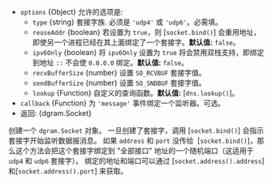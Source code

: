 <!-- YAML
added: v0.11.13
changes:
  - version: v8.6.0
    pr-url: https://github.com/nodejs/node/pull/14560
    description: The `lookup` option is supported.
  - version: v8.7.0
    pr-url: https://github.com/nodejs/node/pull/13623
    description: The `recvBufferSize` and `sendBufferSize` options are
                 supported now.
  - version: v11.4.0
    pr-url: https://github.com/nodejs/node/pull/23798
    description: The `ipv6Only` option is supported.
-->

* `options` {Object} 允许的选项是:
  * `type` {string} 套接字族. 必须是 `'udp4'` 或 `'udp6'`。必需填。
  * `reuseAddr` {boolean} 若设置为 `true`，则 [`socket.bind()`] 会重用地址，即使另一个进程已经在其上面绑定了一个套接字。**默认值:** `false`。
  * `ipv6Only` {boolean} 将 `ipv6Only` 设置为 `true` 将会禁用双栈支持，即绑定到地址 `::` 不会使 `0.0.0.0` 绑定。**默认值:** `false`。
  * `recvBufferSize` {number} 设置 `SO_RCVBUF` 套接字值。
  * `sendBufferSize` {number} 设置 `SO_SNDBUF` 套接字值。
  * `lookup` {Function} 自定义的查询函数。**默认值:** [`dns.lookup()`]。
* `callback` {Function} 为 `'message'` 事件绑定一个监听器。可选。
* 返回: {dgram.Socket}

创建一个 `dgram.Socket` 对象。
一旦创建了套接字，调用 [`socket.bind()`] 会指示套接字开始监听数据报消息。
如果 `address` 和 `port` 没传给  [`socket.bind()`]，那么这个方法会把这个套接字绑定到 "全部接口" 地址的一个随机端口（这适用于 `udp4` 和 `udp6` 套接字）。
绑定的地址和端口可以通过 [`socket.address().address`] 和[`socket.address().port`] 来获取。

